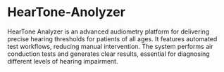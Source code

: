 # HearTone-Anolyzer
HearTone Analyzer is an advanced audiometry platform for delivering precise hearing thresholds for patients of all ages. It features automated test workflows, reducing manual intervention. The system performs air conduction tests and generates clear results, essential for diagnosing different levels of hearing impairment.
